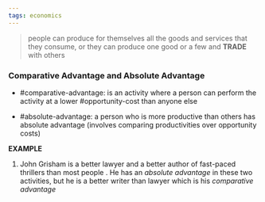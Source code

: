 ```yaml
---
tags: economics
---
```


> people can produce for themselves all the goods and services that they consume, or they can produce one good or a few and **TRADE** with others


### Comparative Advantage and Absolute Advantage
- #comparative-advantage: is an activity where a person can perform the activity at a lower #opportunity-cost  than anyone else

- #absolute-advantage: a person who is more productive than others has absolute advantage (involves comparing productivities over opportunity costs)

**EXAMPLE**

1. John Grisham is a better lawyer and a better author of fast-paced thrillers than most people . He has an *absolute advantage* in these two activities, but he is a better writer than lawyer which is his *comparative advantage*


